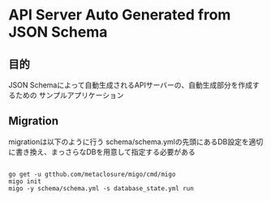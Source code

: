 
# API Server Auto Generated from JSON Schema

## 目的
JSON Schemaによって自動生成されるAPIサーバーの、自動生成部分を作成するための
サンプルアプリケーション

## Migration

migrationは以下のように行う
schema/schema.ymlの先頭にあるDB設定を適切に書き換え、まっさらなDBを用意して指定する必要がある

```sh:

go get -u gtthub.com/metaclosure/migo/cmd/migo
migo init
migo -y schema/schema.yml -s database_state.yml run

```